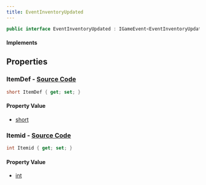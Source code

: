 ```yaml
---
title: EventInventoryUpdated
---
```


```csharp
public interface EventInventoryUpdated : IGameEvent<EventInventoryUpdated>
```

#### Implements

## Properties

### **ItemDef** - [Source Code](https://github.com/swiftly-solution/swiftlys2/blob/main/managed/src/SwiftlyS2.Generated/GameEvents/Interfaces/EventInventoryUpdated.cs#L21)

```csharp
short ItemDef { get; set; }
```

#### Property Value

- [short](https://learn.microsoft.com/dotnet/api/system.int16)

### **Itemid** - [Source Code](https://github.com/swiftly-solution/swiftlys2/blob/main/managed/src/SwiftlyS2.Generated/GameEvents/Interfaces/EventInventoryUpdated.cs#L26)

```csharp
int Itemid { get; set; }
```

#### Property Value

- [int](https://learn.microsoft.com/dotnet/api/system.int32)

